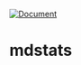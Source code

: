 [![Document](https://doc.esdoc.org/github.com/koniarisgiwrgos/mdstats/badge.svg?t=0)](https://doc.esdoc.org/github.com/koniarisgiwrgos/mdstats/)

# mdstats
